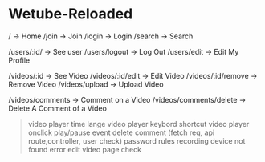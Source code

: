 # Wetube-Reloaded

/ -> Home
/join -> Join
/login -> Login
/search -> Search

/users/:id/ -> See user
/users/logout -> Log Out
/users/edit -> Edit My Profile

/videos/:id -> See Video
/videos/:id/edit -> Edit Video
/videos/:id/remove -> Remove Video
/videos/upload -> Upload Video

/videos/comments -> Comment on a Video
/videos/comments/delete -> Delete A Comment of a Video

> video player time lange
> video player keybord shortcut
> video player onclick play/pause event
> delete comment (fetch req, api route,controller, user check)
> password rules
> recording device not found error
> edit video page check
